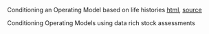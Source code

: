 Conditioning an Operating Model based on life histories
[html](http://rpubs.com/laurie/448123), [source](https://github.com/laurieKell/mydas-pkg/blob/master/vignettes/mydas_length.Rmd)

Conditioning Operating Models using data rich stock assessments 

